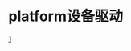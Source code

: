 # platform设备驱动

[1](https://github.com/YM199/IMX6ULL/blob/main/driver/platform/img/Linux总线、设备、驱动模式.png)